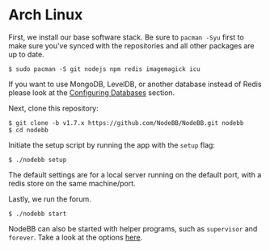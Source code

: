Arch Linux
==========

First, we install our base software stack. Be sure to `pacman -Syu` first
to make sure you've synced with the repositories and all other packages
are up to date.

```
$ sudo pacman -S git nodejs npm redis imagemagick icu
```

If you want to use MongoDB, LevelDB, or another database instead of
Redis please look at the
[Configuring Databases](../../configuration/databases) section.

Next, clone this repository:

```
$ git clone -b v1.7.x https://github.com/NodeBB/NodeBB.git nodebb
$ cd nodebb
```

Initiate the setup script by running the app with the `setup` flag:

```
$ ./nodebb setup
```

The default settings are for a local server running on the default port,
with a redis store on the same machine/port.

Lastly, we run the forum.

```
$ ./nodebb start
```

NodeBB can also be started with helper programs, such as `supervisor`
and `forever`.
Take a look at the options [here](../../running/index).
